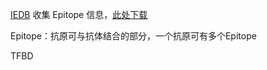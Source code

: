 

[IEDB](https://www.iedb.org/) 收集 Epitope 信息，[此处下载](https://www.iedb.org/database_export_v3.php)

Epitope：抗原可与抗体结合的部分，一个抗原可有多个Epitope



TFBD



